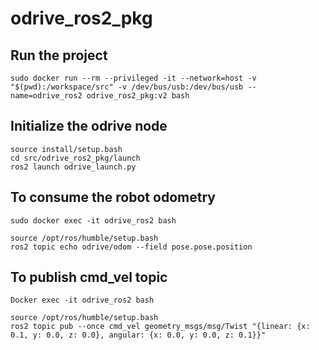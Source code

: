 # odrive_ros2_pkg

## Run the project
```
sudo docker run --rm --privileged -it --network=host -v "$(pwd):/workspace/src" -v /dev/bus/usb:/dev/bus/usb --name=odrive_ros2 odrive_ros2_pkg:v2 bash
```

## Initialize the odrive node
```
source install/setup.bash
cd src/odrive_ros2_pkg/launch
ros2 launch odrive_launch.py
```
## To consume the robot odometry 

```
sudo docker exec -it odrive_ros2 bash
```

```
source /opt/ros/humble/setup.bash
ros2 topic echo odrive/odom --field pose.pose.position
```
## To publish cmd_vel topic

```
Docker exec -it odrive_ros2 bash
```

```
source /opt/ros/humble/setup.bash
ros2 topic pub --once cmd_vel geometry_msgs/msg/Twist "{linear: {x: 0.1, y: 0.0, z: 0.0}, angular: {x: 0.0, y: 0.0, z: 0.1}}"
```




